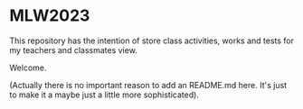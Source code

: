 # MLW2023

This repository has the intention of store class activities, works and tests for my teachers and classmates view.

Welcome.

(Actually there is no important reason to add an README.md here. It's just to make it a maybe just a little more sophisticated).
